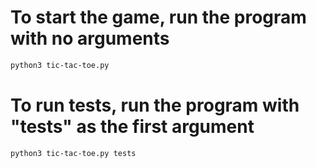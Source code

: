 # To start the game, run the program with no arguments 
```bash
python3 tic-tac-toe.py
```

# To run tests, run the program with "tests" as the first argument
```bash
python3 tic-tac-toe.py tests
```
